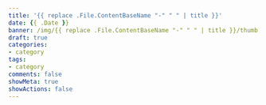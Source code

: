 ```yaml
---
title: '{{ replace .File.ContentBaseName "-" " " | title }}'
date: {{ .Date }}
banner: /img/{{ replace .File.ContentBaseName "-" " " | title }}/thumb.png
draft: true
categories:
- category
tags:
- category
comments: false
showMeta: true
showActions: false
---
```

